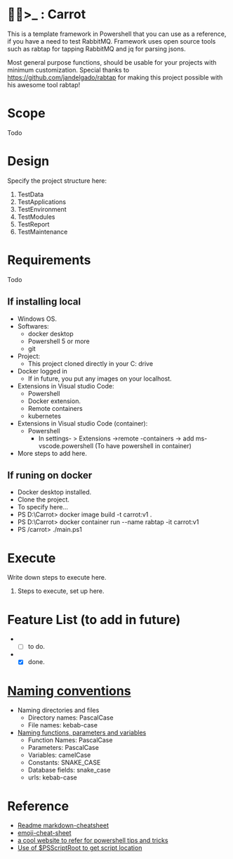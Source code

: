# 🥕🐇>_ : Carrot 

This is a template framework in Powershell that you can use as a reference, if you have a need to test RabbitMQ.
Framework uses open source tools such as rabtap for tapping RabbitMQ and jq for parsing jsons. 

Most general purpose functions, should be usable for your projects with minimum customization. 
Special thanks to https://github.com/jandelgado/rabtap for making this project possible with his awesome tool rabtap!

# Scope
Todo

# Design
Specify the project structure here:
1. TestData
2. TestApplications
3. TestEnvironment
4. TestModules
5. TestReport
6. TestMaintenance

# Requirements
Todo

## If installing local
* Windows OS.
* Softwares:
    * docker desktop
    * Powershell 5 or more
    * git
* Project:
    * This project cloned directly in your C: drive
* Docker logged in 
    * If in future, you put any images on your localhost.
* Extensions in Visual studio Code:
    * Powershell
    * Docker extension.
    * Remote containers
    * kubernetes 
* Extensions in Visual studio Code (container):
    * Powershell
        * In settings- > Extensions ->remote -containers -> add ms-vscode.powershell (To have powershell in container)
* More steps to add here. 

## If runing on docker 
* Docker desktop installed.
* Clone the project.
* To specify here...
* PS D:\Carrot> docker image build -t carrot:v1 .
* PS D:\Carrot> docker container run --name rabtap -it carrot:v1 
* PS /carrot> ./main.ps1

# Execute 
Write down steps to execute here.
1. Steps to execute, set up here. 

# Feature List (to add in future)
* - [ ] to do.
* - [x] done.

# [Naming conventions](https://medium.com/better-programming/string-case-styles-camel-pascal-snake-and-kebab-case-981407998841)
* Naming directories and files
    * Directory names: PascalCase
    * File names: kebab-case
* [Naming functions, parameters and variables](https://powershell.org/forums/topic/parameter-and-variable-naming-camelcase/)
    * Function Names: PascalCase
    * Parameters: PascalCase
    * Variables: camelCase
    * Constants: SNAKE_CASE
    * Database fields: snake_case
    * urls: kebab-case

# Reference
* [Readme markdown-cheatsheet](https://github.com/tchapi/markdown-cheatsheet/blob/master/README.md "Readme markdown-cheatsheet")
* [emoji-cheat-sheet](https://www.webfx.com/tools/emoji-cheat-sheet/ "emoji-cheat-sheet")
* [a cool website to refer for powershell tips and tricks](https://thinkpowershell.com/)
* [Use of $PSScriptRoot  to get script location](https://thinkpowershell.com/add-script-flexibility-relative-file-paths/)
